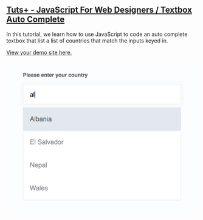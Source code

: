 ## [Tuts+ - JavaScript For Web Designers / Textbox Auto Complete](https://webdesign.tutsplus.com/courses/javascript-for-web-designers)

In this tutorial, we learn how to use JavaScript to code an auto complete textbox that list a list of countries that match the inputs keyed in.

[View your demo site here.](https://github.com/WebDevTuts/textbox_autocomplete)

![Preview](screenshot.png)

